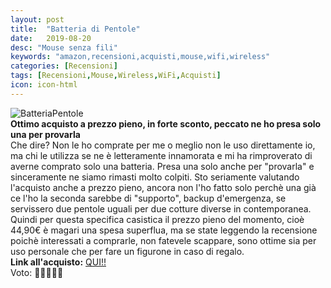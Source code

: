 ```yaml
---
layout: post
title:  "Batteria di Pentole"
date:   2019-08-20
desc: "Mouse senza fili"
keywords: "amazon,recensioni,acquisti,mouse,wifi,wireless"
categories: [Recensioni]
tags: [Recensioni,Mouse,Wireless,WiFi,Acquisti]
icon: icon-html
---
```

![BatteriaPentole](https://images-na.ssl-images-amazon.com/images/I/71fq6A4B%2ByL._SL1500_.jpg)<br>
**Ottimo acquisto a prezzo pieno, in forte sconto, peccato ne ho presa solo una per provarla** <br>
Che dire? Non le ho comprate per me o meglio non le uso direttamente io, ma chi le utilizza se ne è letteramente innamorata e mi ha rimproverato di averne comprato solo una batteria. Presa una solo anche per "provarla" e sinceramente ne siamo rimasti molto colpiti. Sto seriamente valutando l'acquisto anche a prezzo pieno, ancora non l'ho fatto solo perchè una già ce l'ho la seconda sarebbe di "supporto", backup d'emergenza, se servissero due pentole uguali per due cotture diverse in contemporanea. Quindi per questa specifica casistica il prezzo pieno del momento, cioè 44,90€ è magari una spesa superflua, ma se state leggendo la recensione poichè interessati a comprarle, non fatevele scappare, sono ottime sia per uso personale che per fare un figurone in caso di regalo. <br>
**Link all'acquisto:** [QUI!!](https://amzn.to/2Z7zkot) <br>
Voto: 🌟🌟🌟🌟🌟
